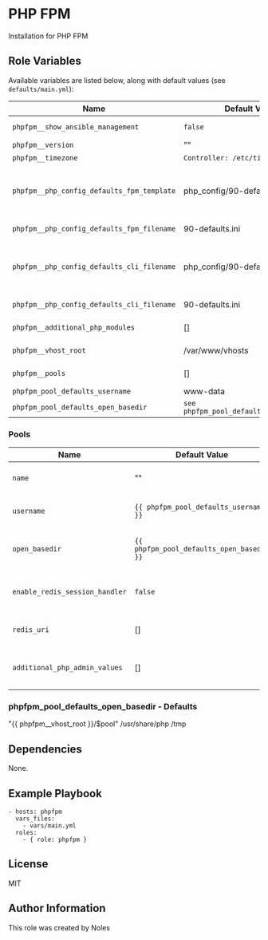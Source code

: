 PHP FPM
=======

Installation for PHP FPM


Role Variables
--------------

Available variables are listed below, along with default values (see `defaults/main.yml`):

| Name                                       | Default Value                            | Description                    |
|--------------------------------------------|------------------------------------------|--------------------------------|
| `phpfpm__show_ansible_management`          | `false`                                  | Enable to show hint in ansible managed files. |
| `phpfpm__version`                          | ""                                       | Version for PHP FPM to install. |
| `phpfpm__timezone`                         | `Controller: /etc/timezone`              | Set timezone for PHP configuration. |
| `phpfpm__php_config_defaults_fpm_template` | php_config/90-defaults_fpm_ini.j2        | Jinja2 Template for PHP configuration under FPM runtime (/etc/php/{{ phpfpm__version }}/fpm/conf.d/{{ phpfpm__php_config_defaults_fpm_filename }}) |
| `phpfpm__php_config_defaults_fpm_filename` | 90-defaults.ini                          | Specify the PHP configuration settings filename for FPM. |
| `phpfpm__php_config_defaults_cli_filename` | php_config/90-defaults_cli_ini.j2        | Jinja2 Template for PHP configuration under CLI runtime (/etc/php/{{ phpfpm__version }}/cli/conf.d/{{ phpfpm__php_config_defaults_fpm_filename }}) |
| `phpfpm__php_config_defaults_cli_filename` | 90-defaults.ini                          | Specify the PHP configuration settings filename for CLI. |
| `phpfpm__additional_php_modules`           | []                                       | List of additional php modules to be installed. |
| `phpfpm__vhost_root`                       | /var/www/vhosts                          | Specify the default Vhost path as default for the FPM pool. |
| `phpfpm__pools`                            | []                                       | List of FPM Pools. See `Pools` definition below. |
| `phpfpm_pool_defaults_username`            | www-data                                 | Set default username for pools. |
| `phpfpm_pool_defaults_open_basedir`        | `see phpfpm_pool_defaults_open_basedir`  | Set default open_basedir for pools. |


### Pools
| Name                           | Default Value                             | Description                        |
|--------------------------------|-------------------------------------------|------------------------------------|
| `name`                         | ""                                        | Set the name for the PHP FPM Pool. |
| `username`                     | `{{ phpfpm_pool_defaults_username }}`     | Set the username for the PHP FPM Pool. |
| `open_basedir`                 | `{{ phpfpm_pool_defaults_open_basedir }}` | Set the open_basedir for the PHP FPM Pool. |
| `enable_redis_session_handler` | `false`                                   | Enable redis session handler for the PHP FPM Pool. |
| `redis_uri`                    | []                                        | List of redis uri's for the PHP FPM Pool. |
| `additional_php_admin_values`  | []                                        | List of additional php_admin_values for the PHP FPM Pool. |


### phpfpm_pool_defaults_open_basedir - Defaults
  "{{ phpfpm__vhost_root }}/$pool"
  /usr/share/php
  /tmp

Dependencies
------------

None.


Example Playbook
----------------

    - hosts: phpfpm
      vars_files:
        - vars/main.yml
      roles:
        - { role: phpfpm }

License
-------

MIT


Author Information
------------------

This role was created by Noles
